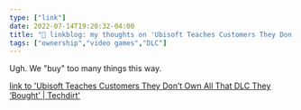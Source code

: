 ```yaml
---
type: ["link"]
date: 2022-07-14T19:20:32-04:00
title: "🔗 linkblog: my thoughts on 'Ubisoft Teaches Customers They Don’t Own All That DLC They ‘Bought’ | Techdirt'"
tags: ["ownership","video games","DLC"]
---
```

Ugh. We "buy" too many things this way.
 

[link to 'Ubisoft Teaches Customers They Don’t Own All That DLC They ‘Bought’ | Techdirt'](https://www.techdirt.com/2022/07/14/ubisoft-teaches-customers-they-dont-own-all-that-dlc-they-bought/)
